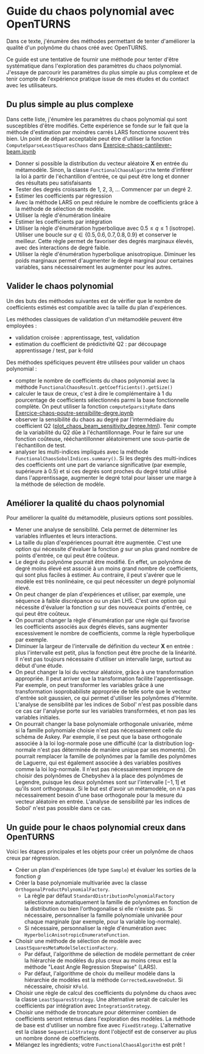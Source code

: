 # Guide du chaos polynomial avec OpenTURNS
Dans ce texte, j'énumère des méthodes permettant de tenter d'améliorer la qualité d'un polynôme du chaos créé avec OpenTURNS.

Ce guide est une tentative de fournir une méthode pour tenter d'être systématique dans l'exploration des paramètres du chaos polynomial. J'essaye de parcourir les paramètres du plus simple au plus complexe et de tenir compte de l'expérience pratique issue de mes études et du contact avec les utilisateurs.

## Du plus simple au plus complexe
Dans cette liste, j'énumère les paramètres du chaos polynomial qui sont susceptibles d'être modifiés. Cette expérience se fonde sur le fait que la méthode d'estimation par moindres carrés LARS fonctionne souvent très bien. Un point de départ acceptable peut être d'utiliser la fonction `ComputeSparseLeastSquaresChaos` dans [Exercice-chaos-cantilever-beam.ipynb](https://github.com/mbaudin47/otsupgalilee-eleve/blob/master/5-Chaos/Exercice-chaos-cantilever-beam.ipynb)
- Donner si possible la distribution du vecteur aléatoire $\boldsymbol{X}$ en entrée du métamodèle. Sinon, la classe `FunctionalChaosAlgorithm` tente d'inférer la loi à partir de l'échantillon d'entrée, ce qui peut être long et donner des résultats peu satisfaisants
- Tester des degrés croissants de 1, 2, 3, ... Commencer par un degré 2.
- Estimer les coefficients par régression 
- Avec la méthode LARS on peut réduire le nombre de coefficients grâce à la méthode de sélection de modèle. 
- Utiliser la règle d'énumération linéaire
- Estimer les coefficients par intégration
- Utiliser la règle d'énumération hyperbolique avec $0.5 \leq q \leq 1$ (isotrope). Utiliser une boucle sur $q \in \{0.5, 0.6, 0.7, 0.8, 0.9\}$ et conserver le meilleur. Cette règle permet de favoriser des degrés marginaux élevés, avec des interactions de degré faible. 
- Utiliser la règle d'énumération hyperbolique anisotropique. Diminuer les poids marginaux permet d'augmenter le degré marginal pour certaines variables, sans nécessairement les augmenter pour les autres. 

## Valider le chaos polynomial
Un des buts des méthodes suivantes est de vérifier que le nombre de coefficients estimés est compatible avec la taille du plan d'expériences. 

Les méthodes classiques de validation d'un métamodèle peuvent être employées :
- validation croisée : apprentissage, test, validation
- estimation du coefficient de prédictivité Q2 : par découpage apprentissage / test, par k-fold

Des méthodes spéficiques peuvent être utilisées pour valider un chaos polynomial :
- compter le nombre de coefficients du chaos polynomial avec la méthode ̀`FunctionalChaosResult.getCoefficients().getSize()`
- calculer le taux de creux, c'est à dire le complémentaire à 1 du pourcentage de coefficients sélectionnés parmi la base fonctionnelle complète. On peut utiliser la fonction `computeSparsityRate` dans [Exercice-chaos-poutre-sensibilite-degre.ipynb](https://github.com/mbaudin47/otsupgalilee-eleve/blob/master/5-Chaos/Exercice-chaos-poutre-sensibilite-degre.ipynb)
- observer la sensibilité du chaos au degré par l'intermédiaire du coefficient Q2 ([plot_chaos_beam_sensitivity_degree.html](https://openturns.github.io/openturns/latest/auto_meta_modeling/polynomial_chaos_metamodel/plot_chaos_beam_sensitivity_degree.html)). Tenir compte de la variabilité du Q2 dûe à l'échantillonnage. Pour le faire sur une fonction coûteuse, rééchantillonner aléatoirement une sous-partie de l'échantillon de test. 
- analyser les multi-indices impliqués avec la méthode `FunctionalChaosSobolIndices.summary()`. Si les degrés des multi-indices des coefficients ont une part de variance significative (par exemple, supérieure à 0.5) et si ces degrés sont proches du degré total utilisé dans l'apprentissage, augmenter le degré total pour laisser une marge à la méthode de sélection de modèle. 

## Améliorer la qualité du chaos polynomial
Pour améliorer la qualité du métamodèle, plusieurs options sont possibles.
- Mener une analyse de sensibilité. Cela permet de déterminer les variables influentes et leurs interactions.
- La taille du plan d'expériences pourrait être augmentée. C'est une option qui nécessite d'évaluer la fonction $g$ sur un plus grand nombre de points d'entrée, ce qui peut être coûteux.
- Le degré du polynôme pourrait être modifié. En effet, un polynôme de degré moins élevé est associé à un moins grand nombre de coefficients, qui sont plus faciles à estimer. Au contraire, il peut s'avérer que le modèle est très nonlinéaire, ce qui peut nécessiter un degré polynomial élevé.
- On peut changer de plan d'expériences et utiliser, par exemple, une séquence à faible discrépance ou un plan LHS. C'est une option qui nécessite d'évaluer la fonction $g$ sur des nouveaux points d'entrée, ce qui peut être coûteux.
- On pourrait changer la règle d'énumération par une règle qui favorise les coefficients associés aux degrés élevés, sans augmenter excessivement le nombre de coefficients, comme la règle hyperbolique par exemple.
- Diminuer la largeur de l'intervalle de définition du vecteur $\boldsymbol{X}$ en entrée : plus l'intervalle est petit, plus la fonction peut être proche de la linéarité. Il n'est pas toujours nécessaire d'utiliser un intervalle large, surtout au début d'une étude. 
- On peut changer la loi du vecteur aléatoire, grâce à une transformation appropriée. Il peut arriver que la transformation facilite l'apprentissage. Par exemple, on peut transformer les variables grâce à une transformation isoprobabiliste appropriée de telle sorte que le vecteur d'entrée soit gaussien, ce qui permet d'utiliser les polynômes d'Hermite. L'analyse de sensibilité par les indices de Sobol' n'est pas possible dans ce cas car l'analyse porte sur les variables transformées, et non pas les variables initiales. 
- On pourrait changer la base polynomiale orthogonale univariée, même si la famille polynomiale choisie n'est pas nécessairement celle du schéma de Askey. Par exemple, il se peut que la base orthogonale associée à la loi log-normale pose une difficulté (car la distribution log-normale n'est pas déterminée de manière unique par ses moments). On pourrait remplacer la famille de polynômes par la famille des polynômes de Laguerre, qui est également associée à des variables positives comme la loi log-normale. Il n'est pas nécessairement impropre de choisir des polynômes de Chebyshev à la place des polynômes de Legendre, puisque les deux polynômes sont sur l'intervalle $[-1, 1]$ et qu'ils sont orthogonaux. Si le but est d'avoir un métamodèle, on n'a pas nécessairement besoin d'une base orthogonale pour la mesure du vecteur aléatoire en entrée. L'analyse de sensibilité par les indices de Sobol' n'est pas possible dans ce cas. 

## Un guide pour le chaos polynomial creux dans OpenTURNS
Voici les étapes principales et les objets pour créer un polynôme de chaos creux par régression.
* Créer un plan d'expériences (de type `Sample`) et évaluer les sorties de la fonction $g$
* Créer la base polynomiale multivariée avec la classe `OrthogonalProductPolynomialFactory`. 
  * La règle par défaut `StandardDistributionPolynomialFactory` sélectionne automatiquement la famille de polynômes en fonction de la distribution ou bien l'orthogonalise si elle n'existe pas. Si nécessaire, personnaliser la famille polynomiale univariée pour chaque marginale (par exemple, pour la variable log-normale). 
  * Si nécessaire, personnaliser la règle d'énumération avec `HyperbolicAnisotropicEnumerateFunction`.
* Choisir une méthode de sélection de modèle avec `LeastSquaresMetaModelSelectionFactory`. 
  * Par défaut, l'algorithme de sélection de modèle permettant de créer la hiérarchie de modèles du plus creux au moins creux est la méthode "Least Angle Regression Stepwise" (LARS). 
  * Par défaut, l'algorithme de choix du meilleur modèle dans la hiérarchie de modèles est la méthode `CorrectedLeaveOneOut`. Si nécessaire, choisir `KFold`. 
* Choisir une règle de calcul des coefficients du polynôme du chaos avec la classe `LeastSquaresStrategy`. Une alternative serait de calculer les coefficients par intégration avec `IntegrationStrategy`.
* Choisir une méthode de troncature pour déterminer combien de coefficients seront retenus dans l'exploration des modèles. La méthode de base est d'utiliser un nombre fixe avec `FixedStrategy`. L'alternative est la classe `SequentialStrategy` dont l'objectif est de conserver au plus un nombre donné de coefficients. 
* Mélangez les ingrédients; votre `FunctionalChaosAlgorithm` est prêt !
